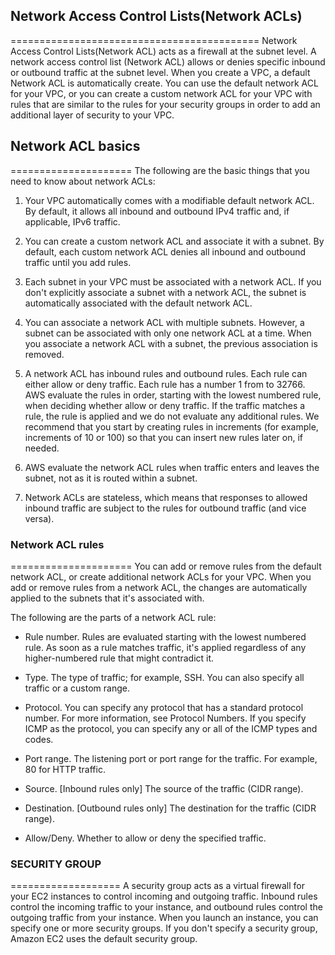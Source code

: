 ## Network Access Control Lists(Network ACLs)
===========================================
Network Access Control Lists(Network ACL) acts as a firewall at the subnet level. A network access control list (Network ACL) allows or denies specific inbound or outbound traffic at the subnet level. When you create a VPC, a default Network ACL is automatically create. You can use the default network ACL for your VPC, or you can create a custom network ACL for your VPC with rules that are similar to the rules for your security groups in order to add an additional layer of security to your VPC.

##  Network ACL basics
=====================
The following are the basic things that you need to know about network ACLs:

1. Your VPC automatically comes with a modifiable default network ACL. By default, it allows all inbound and outbound IPv4 traffic and, if applicable, IPv6 traffic.

2. You can create a custom network ACL and associate it with a subnet. By default, each custom network ACL denies all inbound and outbound traffic until you add rules.

3. Each subnet in your VPC must be associated with a network ACL. If you don't explicitly associate a subnet with a network ACL, the subnet is automatically associated with the default network ACL.

4. You can associate a network ACL with multiple subnets. However, a subnet can be associated with only one network ACL at a time. When you associate a network ACL with a subnet, the previous association is removed.

5. A network ACL has inbound rules and outbound rules. Each rule can either allow or deny traffic. Each rule has a number 1 from to 32766. AWS evaluate the rules in order, starting with the lowest numbered rule, when deciding whether allow or deny traffic. If the traffic matches a rule, the rule is applied and we do not evaluate any additional rules. We recommend that you start by creating rules in increments (for example, increments of 10 or 100) so that you can insert new rules later on, if needed.

6. AWS evaluate the network ACL rules when traffic enters and leaves the subnet, not as it is routed within a subnet.

7. Network ACLs are stateless, which means that responses to allowed inbound traffic are subject to the rules for outbound traffic (and vice versa).

### Network ACL rules
=====================
You can add or remove rules from the default network ACL, or create additional network ACLs for your VPC. When you add or remove rules from a network ACL, the changes are automatically applied to the subnets that it's associated with.

The following are the parts of a network ACL rule:

- Rule number. Rules are evaluated starting with the lowest numbered rule. As soon as a rule matches traffic, it's applied regardless of any higher-numbered rule that might contradict it.

- Type. The type of traffic; for example, SSH. You can also specify all traffic or a custom range.

- Protocol. You can specify any protocol that has a standard protocol number. For more information, see Protocol Numbers. If you specify ICMP as the protocol, you can specify any or all of the ICMP types and codes.

- Port range. The listening port or port range for the traffic. For example, 80 for HTTP traffic.

- Source. [Inbound rules only] The source of the traffic (CIDR range).

- Destination. [Outbound rules only] The destination for the traffic (CIDR range).

- Allow/Deny. Whether to allow or deny the specified traffic.


### SECURITY GROUP
===================
A security group acts as a virtual firewall for your EC2 instances to control incoming and outgoing traffic. Inbound rules control the incoming traffic to your instance, and outbound rules control the outgoing traffic from your instance. When you launch an instance, you can specify one or more security groups. If you don't specify a security group, Amazon EC2 uses the default security group.